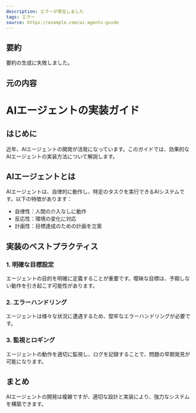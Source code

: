 ```yaml
---
description: エラーが発生しました
tags: エラー
source: https://example.com/ai-agents-guide
---
```


## 要約

要約の生成に失敗しました。

## 元の内容

# AIエージェントの実装ガイド

## はじめに

近年、AIエージェントの開発が活発になっています。このガイドでは、効果的なAIエージェントの実装方法について解説します。

## AIエージェントとは

AIエージェントは、自律的に動作し、特定のタスクを実行できるAIシステムです。以下の特徴があります：

- 自律性：人間の介入なしに動作
- 反応性：環境の変化に対応
- 計画性：目標達成のための計画を立案

## 実装のベストプラクティス

### 1. 明確な目標設定

エージェントの目的を明確に定義することが重要です。曖昧な目標は、予期しない動作を引き起こす可能性があります。

### 2. エラーハンドリング

エージェントは様々な状況に遭遇するため、堅牢なエラーハンドリングが必要です。

### 3. 監視とロギング

エージェントの動作を適切に監視し、ログを記録することで、問題の早期発見が可能になります。

## まとめ

AIエージェントの開発は複雑ですが、適切な設計と実装により、強力なシステムを構築できます。